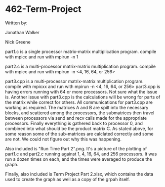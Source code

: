 # 462-Term-Project
Written by:

Jonathan Walker

Nick Greene


part1.c is a single processor matrix-matrix multiplication program. compile with mpicc and run with mpirun -n 1

part2.c is a multi-processor matrix-matrix multiplication program. compile with mpicc and run with mpirun -n <4, 16, 64, or 256>

part3.cpp is a multi-processor matrix-matrix multiplication program. compile with mpicxx and run with mpirun -n <4, 16, 64, or 256>
	part3.cpp is having errors running with 64 or more processors. Not sure what the issue is.
	Another issue with part3.cpp is the calculations will be wrong for parts of the matrix while correct for others.
	All communications for part3.cpp are working as required. The matrices A and B are spilt into the necessary blocks, and scattered among the processors,
	the submatrices then travel between processors via send and recv calls made for the appropriate processors. Finally everything is gathered back to processor 0,
	and combined into what should be the product matrix C. As stated above, for some reason some of the sub-matrices are calclated correctly and some are not. We could not 
	figure out why this was happening.

Also included is "Run Time Part 2".png. It's a picture of the plotting of part1.c and part2.c running against 1, 4, 16, 64, and 256 processors. It was run a dozen times on each, and the times were averaged to produce the graph.

Finally, also included is Term Project Part 2.xlsx, which contains the data used to create the graph as well as a copy of the grpah itself.

